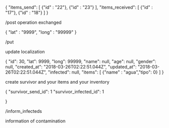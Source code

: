 {
    "items_send": [
    	{"id" : "22"},
    	{"id" : "23"}
    	],
      "items_received": [
    	{"id" : "17"},
    	{"id" : "18"}
    	]
}

/post
operation exchanged



{
    "lat" : "9999",
    "long" : "99999"
}

/put

update localization





{
    "id": 30,
    "lat": 9999,
    "long": 99999,
    "name": null,
    "age": null,
    "gender": null,
    "created_at": "2018-03-26T02:22:51.044Z",
    "updated_at": "2018-03-26T02:22:51.044Z",
    "infected": null,
    "items": [
    	{"name" : "agua","tipo": 0}
    	]
}


create survivor and your items and your inventory


{
 "survivor_send_id": 1
 "survivor_infected_id": 1

}



/inform_infecteds

information of contamination